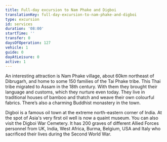 ```yaml
---
title: Full-day excursion to Nam Phake and Digboi
translationKey: full-day-excursion-to-nam-phake-and-digboi
type: excursion
id: services
duration: '08:00'
startTime: ''
transfer: 0
daysOfOperation: 127
vehicle: 1
guide: 0
dayAtLeisure: 0
active: 1
---
```


An interesting attraction is Nam Phake village, about 60km northeast of Dibrugarh, and home to some 150 families of the Tai Phake tribe. This Thai tribe migrated to Assam in the 18th century. With them they brought their language and customs, which they nurture even today. They live in traditional houses of bamboo and thatch and weave their own colourful fabrics. There’s also a charming Buddhist monastery in the town.    


Digboi is a famous oil town at the extreme north-eastern corner of India. At the spot of Asia's very first oil well is now a quaint museum. You can also visit the Digboi War Cemetery. It has 200 graves of different Allied Forces personnel from UK, India, West Africa, Burma, Belgium, USA and Italy who sacrificed their lives during the Second World War.